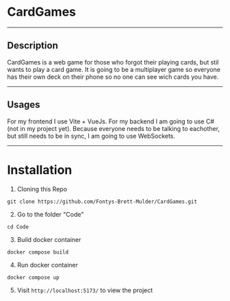 # CardGames


***
## Description
CardGames is a web game for those who forgot their playing cards, but stil wants to play a card game. It is going to be a multiplayer game so everyone has their own deck on their phone so no one can see wich cards you have.

***
## Usages
For my frontend I use Vite + VueJs. For my backend I am going to use C# (not in my project yet). Because everyone needs to be talking to eachother, but still needs to be in sync, I am going to use WebSockets. 

***
# Installation
1. Cloning this Repo


`git clone https://github.com/Fontys-Brett-Mulder/CardGames.git`

2. Go to the folder "Code"


`cd Code`

3. Build docker container


`docker compose build`

4. Run docker container


`docker compose up`

5. Visit `http://localhost:5173/` to view the project

